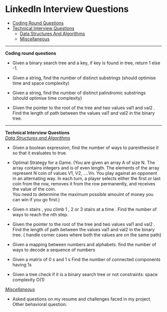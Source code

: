 

# LinkedIn Interview Questions
* [Coding Round Questions](#coding)
* [Technical Interview Questions](#tech)
	* [Data Structures And Algorithms](#dsalg)
	* [Miscellaneous](#misc)

____
<b name="coding">Coding round questions</b><br/>

* Given a binary search tree and a key, if key is found in tree, return 1 else -1.

* Given a string, find the number of distinct substrings (should optimise time and space complexity)

* Given a string, find the number of distinct palindromic substrings (should optimise time complexity)

* Given the pointer to the root of the tree and two values val1 and val2 . Find the length of path between the values val1 and val2 in the binary tree.

____
<b name="tech">Technical Interview Questions</b>
<br/>
<i><u name="dsalg">Data Structures and Algorithms</u></i>
* Given a boolean expression, find the number of ways to parenthesise it so that it evaluates to true.

* Optimal Strategy for a Game.
	(You are given an array A of size N. The array contains integers and is of even length. The elements of the array represent N coin of values V1, V2, ....Vn. You play against an opponent in an alternating way. In each turn, a player selects either the first or last coin from the row, removes it from the row permanently, and receives the value of the coin.	
	You need to determine the maximum possible amouint of money you can win if you go first.)

* Given n stairs , you climb 1 , 2 or 3 stairs at a time . Find the number of ways to reach the nth step.

* Given the pointer to the root of the tree and two values val1 and val2 . Find the length of path between the values val1 and val2 in the binary tree. { handle corner cases where both the values are on the same path}

* Given a mapping between numbers and alphabets. find the number of ways to decode a sequence of numbers 

* Given a matrix of 0 s and 1 s Find the number of connected components having 1s 

* Given a tree check if it is a binary search tree or not constraints: space complexity O(1)

<i><u name="misc">Miscellaneous</u></i>
* Asked questions on my resume and challenges faced in my project. Other behavioral question.

